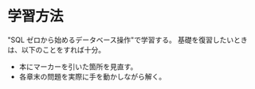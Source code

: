 # 学習方法
"SQL ゼロから始めるデータベース操作"で学習する。
基礎を復習したいときは、以下のことをすれば十分。
- 本にマーカーを引いた箇所を見直す。
- 各章末の問題を実際に手を動かしながら解く。
